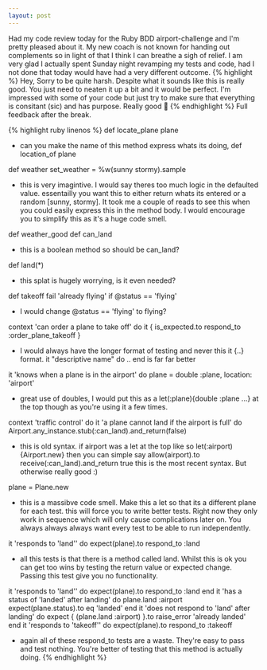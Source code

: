 ```yaml
---
layout: post
---
```

Had my code review today for the Ruby BDD airport-challenge and I'm pretty pleased about it.  My new coach is not known for handing out complements so in light of that I think I can breathe a sigh of relief.  I am very glad I actually spent Sunday night revamping my tests and code, had I not done that today would have had a very different outcome.
{% highlight %}
Hey, Sorry to be quite harsh. Despite what it sounds like this is really good. You just need to neaten it up a bit and it would be perfect. I'm impressed with some of your code but just try to make sure that everything is consitant (sic) and has purpose. Really good :checkered_flag:
{% endhighlight %}
Full feedback after the break.

{% highlight ruby linenos %}
def locate_plane plane
* can you make the name of this method express whats its doing, def location_of plane

def weather set_weather = %w(sunny stormy).sample
* this is very imagintive. I would say theres too much logic in the defaulted value. essentailly you want this to either return whats its entered or a random [sunny, stormy]. It took me a couple of reads to see this when you could easily express this in the method body. I would encourage you to simplify this as it's a huge code smell.

def weather_good
def can_land
* this is a boolean method so should be can_land?

def land(*)
* this splat is hugely worrying, is it even needed?

def takeoff
  fail 'already flying' if @status == 'flying'
* I would change @status == 'flying' to flying?

context 'can order a plane to take off' do
  it { is_expected.to respond_to :order_plane_takeoff }
* I would always have the longer format of testing and never this it {..} format. it "descriptive name" do .. end is far far better

it 'knows when a plane is in the airport' do
  plane = double :plane, location: 'airport'
* great use of doubles, I would put this as a let(:plane){double :plane ...} at the top though as you're using it a few times.

context 'traffic control' do
  it 'a plane cannot land if the airport is full' do
    Airport.any_instance.stub(:can_land).and_return(false)
* this is old syntax. if airport was a let at the top like so let(:airport){Airport.new} then you can simple say allow(airport).to receive(:can_land).and_return true
this is the most recent syntax. But otherwise really good :)

plane = Plane.new
* this is a massibve code smell. Make this a let so that its a different plane for each test. this will force you to write better tests. Right now they only work in sequence which will only cause complications later on. You always always always want every test to be able to run independently.

it 'responds to \'land\'' do
  expect(plane).to respond_to :land
* all this tests is that there is a method called land. Whilst this is ok you can get too wins by testing the return value or expected change. Passing this test give you no functionality.

it 'responds to \'land\'' do
  expect(plane).to respond_to :land
end
it 'has a status of \'landed\' after landing' do
  plane.land :airport
  expect(plane.status).to eq 'landed'
end
it 'does not respond to \'land\' after landing' do
  expect { (plane.land :airport) }.to raise_error 'already landed'
end
it 'responds to \'takeoff\'' do
  expect(plane).to respond_to :takeoff
* again all of these respond_to tests are a waste. They're easy to pass and test nothing. You're better of testing that this method is actually doing.
{% endhighlight %}
